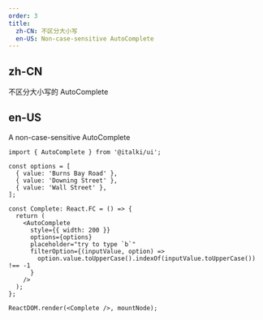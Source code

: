 ```yaml
---
order: 3
title:
  zh-CN: 不区分大小写
  en-US: Non-case-sensitive AutoComplete
---
```


## zh-CN

不区分大小写的 AutoComplete

## en-US

A non-case-sensitive AutoComplete

```tsx
import { AutoComplete } from '@italki/ui';

const options = [
  { value: 'Burns Bay Road' },
  { value: 'Downing Street' },
  { value: 'Wall Street' },
];

const Complete: React.FC = () => {
  return (
    <AutoComplete
      style={{ width: 200 }}
      options={options}
      placeholder="try to type `b`"
      filterOption={(inputValue, option) =>
        option.value.toUpperCase().indexOf(inputValue.toUpperCase()) !== -1
      }
    />
  );
};

ReactDOM.render(<Complete />, mountNode);
```
